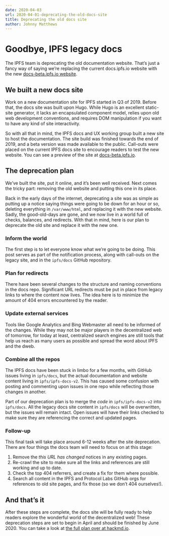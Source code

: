 ```yaml
---
date: 2020-04-03
url: 2020-04-01-deprecating-the-old-docs-site
title: Deprecating the old docs site
author: Johnny Matthews
---
```


# Goodbye, IPFS legacy docs

The IPFS team is deprecating the old documentation website. That’s just a fancy way of saying we’re replacing the current docs.ipfs.io website with the new [docs-beta.ipfs.io website](https://docs-beta.ipfs.io).

## We built a new docs site

Work on a new documentation site for IPFS started in Q3 of 2019. Before that, the docs site was built upon Hugo. While Hugo is an excellent static-site generator, it lacks an encapsulated component model, relies upon old web development conventions, and requires DOM manipulation if you want to have any kind of site interactivity.

So with all that in mind, the IPFS docs and UX working group built a new site to host the documentation. The site build was finished towards the end of 2019, and a beta version was made available to the public. Call-outs were placed on the current IPFS docs site to encourage readers to test the new website. You can see a preview of the site at [docs-beta.ipfs.io](https://docs-beta.ipfs.io).

## The deprecation plan

We’ve built the site, put it online, and it’s been well received. Next comes the tricky part: removing the old website and putting this one in its place.

Back in the early days of the internet, deprecating a site was as simple as putting up a notice saying things were going to be down for an hour or so, deleting everything in `/var/www/html`, and replacing it with the new website. Sadly, the good-old-days are gone, and we now live in a world full of checks, balances, and redirects. With that in mind, here is our plan to deprecate the old site and replace it with the new one.

### Inform the world

The first step is to let everyone know what we’re going to be doing. This post serves as part of the notification process, along with call-outs on the legacy site, and in the `ipfs/docs` GitHub repository.

### Plan for redirects

There have been several changes to the structure and naming conventions in the docs repo. Significant URL redirects must be put in place from legacy links to where the content now lives. The idea here is to minimize the amount of 404 errors encountered by the reader.

### Update external services

Tools like Google Analytics and Bing Webmaster all need to be informed of the changes. While they may not be major players in the decentralized web of tomorrow, for today at least, centralized search engines are still tools that help us reach as many users as possible and spread the word about IPFS and the dweb.

### Combine all the repos

The IPFS docs have been stuck in limbo for a few months, with GitHub issues living in `ipfs/docs`, but the actual documentation and website content living in `ipfs/ipfs-docs-v2`. This has caused some confusion with posting and commenting upon issues in one repo while reflecting those changes in another.

Part of our deprecation plan is to merge the *code* in `ipfs/ipfs-docs-v2` into `ipfs/docs`. All the legacy docs site content in `ipfs/docs` will be overwritten, but the issues will remain intact. Open issues will have their links checked to make sure they are referencing the correct and updated pages.

### Follow-up

This final task will take place around 6-12 weeks after the site deprecation. There are four things the docs team will need to focus on at this stage:

1. Remove the _this URL has changed_ notices in any existing pages.
2. Re-crawl the site to make sure all the links and references are still working and up to date.
3. Check the top 404 referrers, and create a fix for them where possible.
4. Search all content in the IPFS and Protocol Labs GitHub orgs for references to old site pages, and fix those (so we don’t 404 ourselves!).

## And that’s it

After these steps are complete, the docs site will be fully ready to help readers explore the wonderful world of the decentralized web! These deprecation steps are set to begin in April and should be finished by June 2020. You can take a look at [the full plan over at hackmd.io](https://hackmd.io/@jessicaschilling/S1__jQ2TH).
